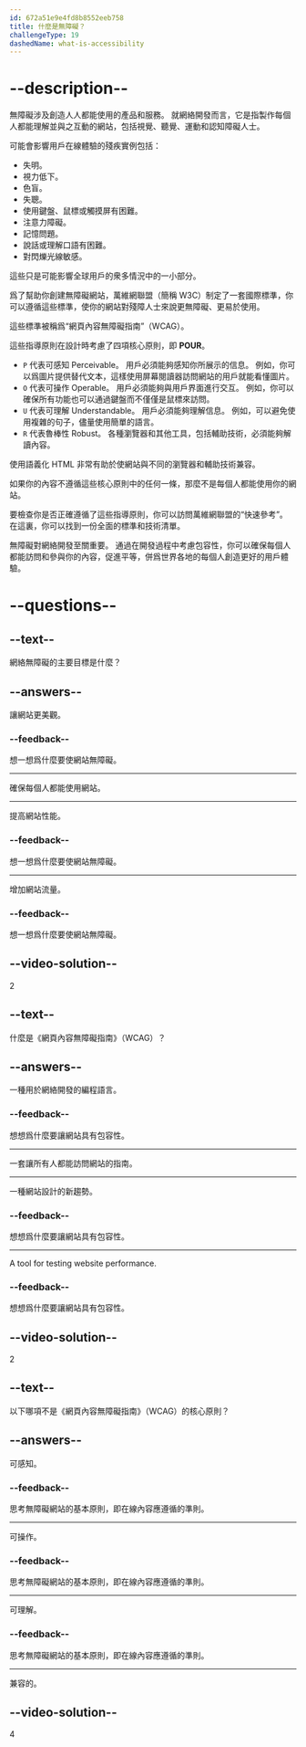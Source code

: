 ```yaml
---
id: 672a51e9e4fd8b8552eeb758
title: 什麼是無障礙？
challengeType: 19
dashedName: what-is-accessibility
---
```


# --description--

無障礙涉及創造人人都能使用的產品和服務。 就網絡開發而言，它是指製作每個人都能理解並與之互動的網站，包括視覺、聽覺、運動和認知障礙人士。

可能會影響用戶在線體驗的殘疾實例包括：

- 失明。
- 視力低下。
- 色盲。
- 失聰。
- 使用鍵盤、鼠標或觸摸屏有困難。
- 注意力障礙。
- 記憶問題。
- 說話或理解口語有困難。
- 對閃爍光線敏感。

這些只是可能影響全球用戶的衆多情況中的一小部分。

爲了幫助你創建無障礙網站，萬維網聯盟（簡稱 W3C）制定了一套國際標準，你可以遵循這些標準，使你的網站對殘障人士來說更無障礙、更易於使用。

這些標準被稱爲“網頁內容無障礙指南”（WCAG）。

這些指導原則在設計時考慮了四項核心原則，即 **POUR**。

- `P` 代表可感知 Perceivable。 用戶必須能夠感知你所展示的信息。 例如，你可以爲圖片提供替代文本，這樣使用屏幕閱讀器訪問網站的用戶就能看懂圖片。
- `O` 代表可操作 Operable。 用戶必須能夠與用戶界面進行交互。 例如，你可以確保所有功能也可以通過鍵盤而不僅僅是鼠標來訪問。
- `U` 代表可理解 Understandable。 用戶必須能夠理解信息。 例如，可以避免使用複雜的句子，儘量使用簡單的語言。
- `R` 代表魯棒性 Robust。 各種瀏覽器和其他工具，包括輔助技術，必須能夠解讀內容。

使用語義化 HTML 非常有助於使網站與不同的瀏覽器和輔助技術兼容。

如果你的內容不遵循這些核心原則中的任何一條，那麼不是每個人都能使用你的網站。

要檢查你是否正確遵循了這些指導原則，你可以訪問萬維網聯盟的“快速參考”。 在這裏，你可以找到一份全面的標準和技術清單。

無障礙對網絡開發至關重要。 通過在開發過程中考慮包容性，你可以確保每個人都能訪問和參與你的內容，促進平等，併爲世界各地的每個人創造更好的用戶體驗。


# --questions--

## --text--

網絡無障礙的主要目標是什麼？

## --answers--

讓網站更美觀。

### --feedback--

想一想爲什麼要使網站無障礙。

---

確保每個人都能使用網站。

---

提高網站性能。

### --feedback--

想一想爲什麼要使網站無障礙。

---

增加網站流量。

### --feedback--

想一想爲什麼要使網站無障礙。

## --video-solution--

2

## --text--

什麼是《網頁內容無障礙指南》（WCAG）？

## --answers--

一種用於網絡開發的編程語言。

### --feedback--

想想爲什麼要讓網站具有包容性。

---

一套讓所有人都能訪問網站的指南。

---

一種網站設計的新趨勢。

### --feedback--

想想爲什麼要讓網站具有包容性。

---

A tool for testing website performance.

### --feedback--

想想爲什麼要讓網站具有包容性。

## --video-solution--

2

## --text--

以下哪項不是《網頁內容無障礙指南》（WCAG）的核心原則？

## --answers--

可感知。

### --feedback--

思考無障礙網站的基本原則，即在線內容應遵循的準則。

---

可操作。

### --feedback--

思考無障礙網站的基本原則，即在線內容應遵循的準則。

---

可理解。

### --feedback--

思考無障礙網站的基本原則，即在線內容應遵循的準則。

---

兼容的。

## --video-solution--

4
